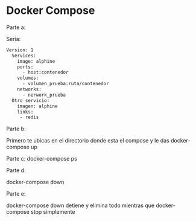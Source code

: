 # Docker Compose

Parte a:

Seria:

```bash
Version: 1
  Services:
    image: alphine
    ports:
      - host:contenedor
    volumes:
      - volumen_prueba:ruta/contenedor
    networks:
      - nerwork_prueba
  Otro servicio:
    imagen: alphine
    links:
     - redis
```

Parte b:

Primero te ubicas en el directorio donde esta el compose y le das docker-compose up

Parte c:
docker-compose ps

Parte d:

docker-compose down

Parte e:

docker-compose down detiene y elimina todo mientras que docker-compose stop simplemente 
     

